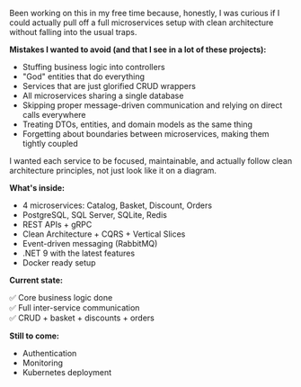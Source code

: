 
Been working on this in my free time because, honestly, I was curious if I could actually pull off a full microservices setup with clean architecture without falling into the usual traps.

**Mistakes I wanted to avoid (and that I see in a lot of these projects):**

- Stuffing business logic into controllers
- "God" entities that do everything
- Services that are just glorified CRUD wrappers
- All microservices sharing a single database
- Skipping proper message-driven communication and relying on direct calls everywhere
- Treating DTOs, entities, and domain models as the same thing
- Forgetting about boundaries between microservices, making them tightly coupled

I wanted each service to be focused, maintainable, and actually follow clean architecture principles, not just look like it on a diagram.

**What's inside:**

- 4 microservices: Catalog, Basket, Discount, Orders
- PostgreSQL, SQL Server, SQLite, Redis
- REST APIs + gRPC
- Clean Architecture + CQRS + Vertical Slices
- Event-driven messaging (RabbitMQ)
- .NET 9 with the latest features
- Docker ready setup

**Current state:**

✅ Core business logic done  
✅ Full inter-service communication  
✅ CRUD + basket + discounts + orders

**Still to come:**

- Authentication
- Monitoring  
- Kubernetes deployment

